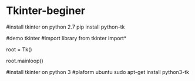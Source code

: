 # Tkinter-beginer

#install tkinter on python 2.7
pip install python-tk

#demo tkinter 
#import library
from tkinter import*

root = Tk()

root.mainloop()

#install tkinter on python 3
#plaform ubuntu
sudo apt-get install python3-tk

